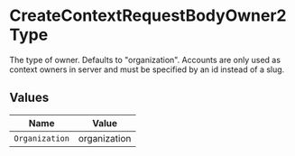 # CreateContextRequestBodyOwner2Type

The type of owner. Defaults to "organization". Accounts are only used as context owners in server and must be specified by an id instead of a slug.


## Values

| Name           | Value          |
| -------------- | -------------- |
| `Organization` | organization   |